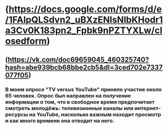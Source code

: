 # (https://docs.google.com/forms/d/e/1FAIpQLSdvn2_uBXzENlsNlbKHodr1a3Cv0K183pn2_Fpbk9nPZTYXLw/closedform)
## (https://vk.com/doc69659045_460325740?hash=abe939bcb68bbe2cb5&dl=3ced702e7337077f05)
### В моем опросе "TV versus YouTube" приняло участие около 65 человек. Опрос был направлен на получение информации о том, что в свободное время предпочитает смотреть молодёжь: телевизионные каналы или интернет-ресурсы на YouTube, насколько важным находит просмотр и как много времени она отводит на него.
